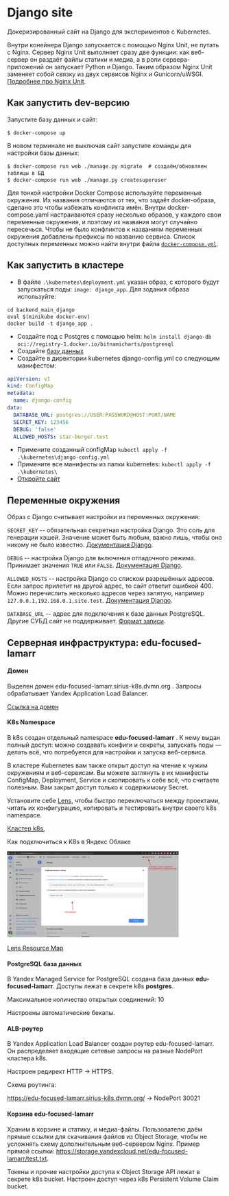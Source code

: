 # Django site

Докеризированный сайт на Django для экспериментов с Kubernetes.

Внутри конейнера Django запускается с помощью Nginx Unit, не путать с Nginx. Сервер Nginx Unit выполняет сразу две функции: как веб-сервер он раздаёт файлы статики и медиа, а в роли сервера-приложений он запускает Python и Django. Таким образом Nginx Unit заменяет собой связку из двух сервисов Nginx и Gunicorn/uWSGI. [Подробнее про Nginx Unit](https://unit.nginx.org/).

## Как запустить dev-версию

Запустите базу данных и сайт:

```shell-session
$ docker-compose up
```

В новом терминале не выключая сайт запустите команды для настройки базы данных:

```shell-session
$ docker-compose run web ./manage.py migrate  # создаём/обновляем таблицы в БД
$ docker-compose run web ./manage.py createsuperuser
```

Для тонкой настройки Docker Compose используйте переменные окружения. Их названия отличаются от тех, что задаёт docker-образа, сделано это чтобы избежать конфликта имён. Внутри docker-compose.yaml настраиваются сразу несколько образов, у каждого свои переменные окружения, и поэтому их названия могут случайно пересечься. Чтобы не было конфликтов к названиям переменных окружения добавлены префиксы по названию сервиса. Список доступных переменных можно найти внутри файла [`docker-compose.yml`](./docker-compose.yml).

## Как запустить в кластере
- В файле `.\kubernetes\deployment.yml` указан образ, с которого будут запускаться поды: `image: django_app`.
Для зодания образа используйте:
````shell
cd backend_main_django
eval $(minikube docker-env)
docker build -t django_app .
````
- Создайте под с Postgres с помощью helm: `helm install django-db oci://registry-1.docker.io/bitnamicharts/postgresql`
- Создайте [базу данных](https://medium.com/coding-blocks/creating-user-database-and-adding-access-on-postgresql-8bfcd2f4a91e)
- Создайте в директории kubernetes django-config.yml cо следующим манифестом:
```yaml
apiVersion: v1
kind: ConfigMap
metadata:
  name: django-config
data:
  DATABASE_URL: postgres://USER:PASSWORD@HOST:PORT/NAME
  SECRET_KEY: 123456
  DEBUG: 'false'
  ALLOWED_HOSTS: star-burger.test
```
- Примените созданный configMap `kubectl apply -f .\kubernetes\django-config.yml`
- Примените все манифесты из папки kubernetes: `kubectl apply -f .\kubernetes\`
- [Откройте сайт](https://edu-trusting-bartik.sirius-k8s.dvmn.org/admin/)

## Переменные окружения

Образ с Django считывает настройки из переменных окружения:

`SECRET_KEY` -- обязательная секретная настройка Django. Это соль для генерации хэшей. Значение может быть любым, важно лишь, чтобы оно никому не было известно. [Документация Django](https://docs.djangoproject.com/en/3.2/ref/settings/#secret-key).

`DEBUG` -- настройка Django для включения отладочного режима. Принимает значения `TRUE` или `FALSE`. [Документация Django](https://docs.djangoproject.com/en/3.2/ref/settings/#std:setting-DEBUG).

`ALLOWED_HOSTS` -- настройка Django со списком разрешённых адресов. Если запрос прилетит на другой адрес, то сайт ответит ошибкой 400. Можно перечислить несколько адресов через запятую, например `127.0.0.1,192.168.0.1,site.test`. [Документация Django](https://docs.djangoproject.com/en/3.2/ref/settings/#allowed-hosts).

`DATABASE_URL` -- адрес для подключения к базе данных PostgreSQL. Другие СУБД сайт не поддерживает. [Формат записи](https://github.com/jacobian/dj-database-url#url-schema).

## Серверная инфраструктура: edu-focused-lamarr

#### Домен
Выделен домен  edu-focused-lamarr.sirius-k8s.dvmn.org  . Запросы обрабатывает Yandex Application Load Balancer.

[Ссылка на домен](https://edu-focused-lamarr.sirius-k8s.dvmn.org/_)

#### K8s Namespace
В k8s создан отдельный namespace **edu-focused-lamarr** . К нему выдан полный доступ: можно создавать конфиги и секреты, запускать поды — делать всё, что потребуется для настройки и запуска веб-сервиса.

В кластере Kubernetes вам также открыт доступ на чтение к чужим окружениям и веб-сервисам. Вы можете заглянуть в их манифесты ConfigMap, Deployment, Service и скопировать к себе всё, что считаете полезным. Вам закрыт доступ только к содержимому Secret.

Установите себе [Lens](https://k8slens.dev/), чтобы быстро переключаться между проектами, читать их конфигурацию, копировать и тестировать внутри своего k8s namespace.

[Кластер k8s](https://console.cloud.yandex.ru/folders/b1gtcctl0mkamhmvoq79/managed-kubernetes/cluster/cat528346gdueh53ts39/overview),

Как подключиться к K8s в Яндекс Облаке


<img src="https://github.com/Pavel2232/k8s-test-django/blob/main/5LTp3BR.png" width="400" height="200">

[Lens Resource Map](https://github.com/nevalla/lens-resource-map-extension)
 
#### PostgreSQL база данных

В Yandex Managed Service for PostgreSQL создана база данных **edu-focused-lamarr**. Доступы лежат в секрете k8s **postgres**.

Максимальное количество открытых соединений: 10

Настроены автоматические бекапы.

 
####  ALB-роутер
В Yandex Application Load Balancer создан роутер edu-focused-lamarr. Он распределяет входящие сетевые запросы на разные NodePort кластера k8s.

Настроен редирект HTTP → HTTPS.

Схема роутинга:

https://edu-focused-lamarr.sirius-k8s.dvmn.org/ → NodePort 30021
 
####  Корзина edu-focused-lamarr
Храним в корзине и статику, и медиа-файлы. Пользователю даём прямые ссылки для скачивания файлов из Object Storage, чтобы не усложнять схему дополнительным веб-сервером Nginx. Пример прямой ссылки: https://storage.yandexcloud.net/edu-focused-lamarr/test.txt.

Токены и прочие настройки доступа к Object Storage API лежат в секрете k8s bucket. Настроен доступ через k8s Persistent Volume Claim bucket.
